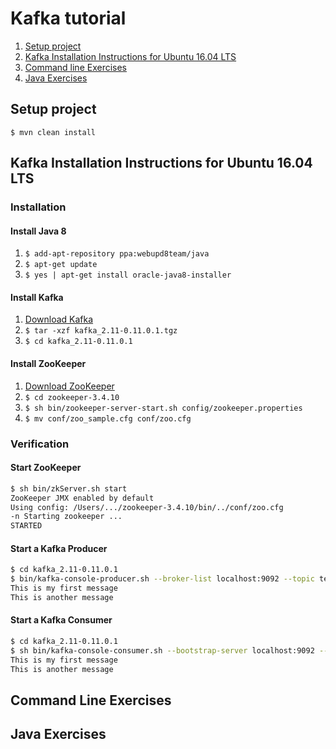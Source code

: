 # Kafka tutorial


1. [Setup project](#setup)
2. [Kafka Installation Instructions for Ubuntu 16.04 LTS](#install)
3. [Command line Exercises](#CommandExercises)
4. [Java Exercises](#JavaExercises)


<a name="setup"></a>
## Setup project
`$ mvn clean install`

<a name="install"></a>
## Kafka Installation Instructions for Ubuntu 16.04 LTS

### Installation

#### Install Java 8
 1. `$ add-apt-repository ppa:webupd8team/java`
 2. `$ apt-get update`
 3. `$ yes | apt-get install oracle-java8-installer`

#### Install Kafka
 1. [Download Kafka](https://www.apache.org/dyn/closer.cgi?path=/kafka/0.11.0.1/kafka_2.11-0.11.0.1.tgz)
 2. `$ tar -xzf kafka_2.11-0.11.0.1.tgz`
 3. `$ cd kafka_2.11-0.11.0.1`
 
#### Install ZooKeeper 
 1. [Download ZooKeeper](http://apache.mirrors.spacedump.net/zookeeper/stable/)
 2. `$ cd zookeeper-3.4.10`
 2. `$ sh bin/zookeeper-server-start.sh config/zookeeper.properties`
 3. `$ mv conf/zoo_sample.cfg conf/zoo.cfg`

 
### Verification

#### Start ZooKeeper
```bash
$ sh bin/zkServer.sh start
ZooKeeper JMX enabled by default
Using config: /Users/.../zookeeper-3.4.10/bin/../conf/zoo.cfg
-n Starting zookeeper ... 
STARTED
```
#### Start a Kafka Producer
```bash
$ cd kafka_2.11-0.11.0.1
$ bin/kafka-console-producer.sh --broker-list localhost:9092 --topic test
This is my first message
This is another message   
```

#### Start a Kafka Consumer
```bash
$ cd kafka_2.11-0.11.0.1
$ sh bin/kafka-console-consumer.sh --bootstrap-server localhost:9092 --topic test --from-beginning
This is my first message
This is another message 
```
 
 <a name="CommandExercises"></a>
## Command Line Exercises
 
 
  <a name="CommandExercises"></a>
## Java Exercises